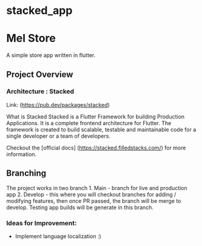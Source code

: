 # stacked_app

# Mel Store
A simple store app written in flutter.

## Project Overview

### Architecture : Stacked

Link: (https://pub.dev/packages/stacked)

What is Stacked
Stacked is a Flutter Framework for building Production Applications. It is a complete frontend architecture for Flutter. The framework is created to build scalable, testable and maintainable code for a single developer or a team of developers.

Checkout the [official docs] (https://stacked.filledstacks.com/) for more information.

## Branching
The project works in two branch
    1. Main - branch for live and production app
    2. Develop - this where you will checkout branches for adding / modifying features, then once PR passed, the branch will be merge to develop. Testing app builds will be generate in this branch.

### Ideas for Improvement:
- Implement language localization :)